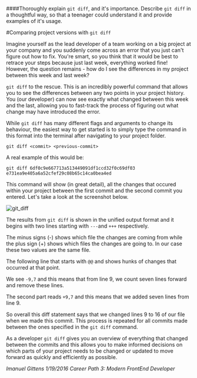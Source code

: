 ####Thoroughly explain `git diff`, and it's importance. Describe `git diff` in a thoughtful way, so that a teenager could understand it and provide examples of it's usage.

#Comparing project versions with `git diff`

Imagine yourself as the lead developer of a team working on a big project at your company and you suddenly come across an error that you just can't figure out how to fix. You're smart, so you think that it would be best to retrace your steps because just last week, everything worked fine! However, the question remains - how do I see the differences in my project between this week and last week? 

`git diff` to the rescue. This is an incredibly powerful command that allows you to see the differences between any two points in your project history. You (our developer) can now see exactly what changed between this week and the last, allowing you to  fast-track the process of figuring out what change may have introduced the error.  

While `git diff` has many different flags and arguments to change its behaviour, the easiest way to get started is to simply type the command in this format into the terminal after navigating to your project folder. 

	git diff <commit> <previous-commit>

A real example of this would be:

	git diff 6df0c9e667713a513449091df1ccd32f0c69df03 e731ea9e405a6a52cfef29c08b65c14ca0bea4ed

This command will show (in great detail), all the changes that occured within your project between the first commit and the second commit you entered. Let's take a look at the screenshot below. 

![git_diff](http://i.imgur.com/zYWnDSK.png)


The results from `git diff` is shown in the unified output format and it begins with two lines starting with `---`and `+++` respectively.

The minus signs (-) shows which file the changes are coming from while the plus sign (+) shows which files the changes are going to. 
In our case these two values are the same file. 

The following line that starts with `@@` and shows hunks of changes that occurred at that point. 

We see `-9,7` and this means that from line 9, we count seven lines forward and remove these lines.

The second part reads `+9,7` and this means that we added seven lines from line 9.

So overall this diff statement says that we changed lines 9 to 16 of our file when we made this commit. This process is repeated for all commits made between the ones specified in the `git diff` command.

As a developer `git diff` gives you an overview of everything that changed between the commits and this allows you to make informed decisions on which parts of your project needs to be changed or updated to move forward as quickly and efficiently as possible. 



*Imanuel Gittens 1/19/2016 Career Path 3: Modern FrontEnd Developer*
